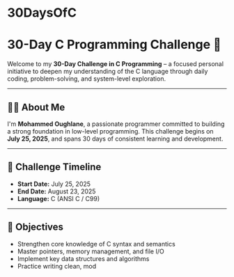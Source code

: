 # 30DaysOfC
# 30-Day C Programming Challenge 🧩

Welcome to my **30-Day Challenge in C Programming** – a focused personal initiative to deepen my understanding of the C language through daily coding, problem-solving, and system-level exploration.

---

## 👨‍💻 About Me

I'm **Mohammed Oughlane**, a passionate programmer committed to building a strong foundation in low-level programming. This challenge begins on **July 25, 2025**, and spans 30 days of consistent learning and development.

---

## 📅 Challenge Timeline

- **Start Date:** July 25, 2025  
- **End Date:** August 23, 2025  
- **Language:** C (ANSI C / C99)

---

## 🧠 Objectives

- Strengthen core knowledge of C syntax and semantics  
- Master pointers, memory management, and file I/O  
- Implement key data structures and algorithms  
- Practice writing clean, mod

